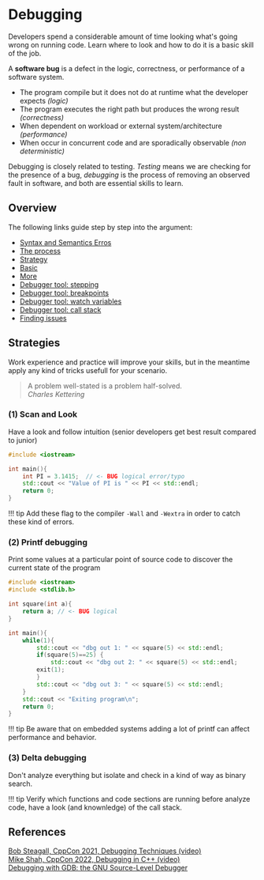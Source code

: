 # Debugging

Developers spend a considerable amount of time looking what's going wrong on running code. Learn where to look and how to do it is a basic skill of the job.

A **software bug** is a defect in the logic, correctness, or performance of a software system.

+ The program compile but it does not do at runtime what the developer expects *(logic)*
+ The program executes the right path but produces the wrong result *(correctness)*
+ When dependent on workload or external system/architecture *(performance)*
+ When occur in concurrent code and are sporadically observable *(non deterministic)*

Debugging is closely related to testing. *Testing* means we are checking for the presence of a bug, *debugging* is the process of removing an observed fault in software, and both are essential skills to learn.

## Overview

The following links guide step by step into the argument:

+ [Syntax and Semantics Erros](https://www.learncpp.com/cpp-tutorial/syntax-and-semantic-errors/)
+ [The process](https://www.learncpp.com/cpp-tutorial/the-debugging-process/)
+ [Strategy](https://www.learncpp.com/cpp-tutorial/a-strategy-for-debugging/)
+ [Basic](https://www.learncpp.com/cpp-tutorial/basic-debugging-tactics/)
+ [More](https://www.learncpp.com/cpp-tutorial/more-debugging-tactics/)
+ [Debugger tool: stepping](https://www.learncpp.com/cpp-tutorial/using-an-integrated-debugger-stepping/)
+ [Debugger tool: breakpoints](https://www.learncpp.com/cpp-tutorial/using-an-integrated-debugger-running-and-breakpoints/)
+ [Debugger tool: watch variables](https://www.learncpp.com/cpp-tutorial/using-an-integrated-debugger-watching-variables/)
+ [Debugger tool: call stack](https://www.learncpp.com/cpp-tutorial/using-an-integrated-debugger-the-call-stack/)
+ [Finding issues](https://www.learncpp.com/cpp-tutorial/finding-issues-before-they-become-problems/)

## Strategies

Work experience and practice will improve your skills, but in the meantime apply any kind of tricks usefull for your scenario.

> A problem well-stated is a problem half-solved.  
> *Charles Kettering*

### (1) Scan and Look

Have a look and follow intuition (senior developers get best result compared to junior)

```cpp
#include <iostream>

int main(){
    int PI = 3.1415;  // <- BUG logical error/typo
    std::cout << "Value of PI is " << PI << std::endl;
    return 0;
}
```

!!! tip
    Add these flag to the compiler `-Wall` and `-Wextra` in order to catch these kind of errors.

### (2) Printf debugging

Print some values at a particular point of source code to discover the current state of the program

```cpp
#include <iostream>
#include <stdlib.h>

int square(int a){
    return a; // <- BUG logical
}

int main(){
    while(1){
        std::cout << "dbg out 1: " << square(5) << std::endl;
        if(square(5)==25) {
            std::cout << "dbg out 2: " << square(5) << std::endl;
	    exit(1);
        }
        std::cout << "dbg out 3: " << square(5) << std::endl;
    }
    std::cout << "Exiting program\n";
    return 0;
}
```

!!! tip
    Be aware that on embedded systems adding a lot of printf can affect performance and behavior.

### (3) Delta debugging

Don't analyze everything but isolate and check in a kind of way as binary search.

!!! tip
    Verify which functions and code sections are running before analyze code, have a look (and knownledge) of the call stack.

## References

[Bob Steagall, CppCon 2021, Debugging Techniques (video)](https://youtu.be/M7fV-eQwxrY)  
[Mike Shah, CppCon 2022, Debugging in C++ (video)](https://youtu.be/YzIBwqWC6EM)  
[Debugging with GDB: the GNU Source-Level Debugger](https://sourceware.org/gdb/current/onlinedocs/gdb.html/)  
